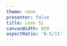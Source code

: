 ```yaml
---
theme: none
presenter: false
title: Leon Si
canvasWidth: 850
aspectRatio: '8.5/11'
---
```


<script setup>
  import ResumePage from '#pages/resume-page.vue'
</script>

<ResumePage />